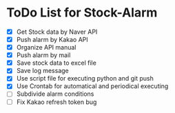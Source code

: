 # ToDo List for Stock-Alarm
- [X] Get Stock data by Naver API
- [X] Push alarm by Kakao API
- [X] Organize API manual
- [X] Push alarm by mail
- [X] Save stock data to excel file
- [X] Save log message
- [X] Use script file for executing python and git push
- [X] Use Crontab for automatical and periodical executing
- [ ] Subdivide alarm conditions
- [ ] Fix Kakao refresh token bug